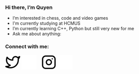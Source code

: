 ### Hi there, I’m Quyen
- I’m interested in chess, code and video games
- I'm currently studying at HCMUS
- I’m currently learning C++, Python but still very new for me
- Ask me about anything: 

### Connect with me:

[![website](./img/twitter-light.svg)](https://twitter.com/shnriscat#gh-light-mode-only)
[![website](./img/twitter-dark.svg)](https://twitter.com/shnriscat#gh-dark-mode-only)
&nbsp;&nbsp;
[![website](./img/instagram-light.svg)](https://instagram.com/shnriscat#gh-light-mode-only)
[![website](./img/instagram-dark.svg)](https://instagram.com/shnriscat#gh-dark-mode-only)

[twitter]: https://twitter.com/shnriscat
[instagram]: https://instagram.com/shnriscat
